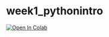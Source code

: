 # week1_pythonintro
[![Open In Colab](https://colab.research.google.com/assets/colab-badge.svg)](https://colab.research.google.com/github/BIOL359A-FoundationsOfQBio-Spr24/week1_distributions/blob/main/week1_distributions.ipynb#scrollTo=dUvz3GwugLtR)
